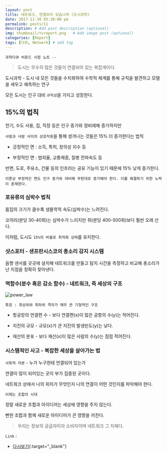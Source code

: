```yaml
---
layout: post
title: 네트워크, 연결되어 있습니까 (도시과학)
date: 2017-11-30 05:30:00 pm
permalink: posts/11
description: # Add post description (optional)
img: thumbnail/tvreport.png   # Add image post (optional)
categories: [Report]
tags: [다큐, Network] # add tag
---
```


`과학다큐 비욘드 시청 노트 --`

> 도시는 무수히 많은 것들이 연결되어 있는 복잡계이다.

도시과학 - 도시 내 모든 것들을 수치화하여 수학적 체계를 통해 규칙을 발견하고 모델을 세우고 예측하는 연구

모든 도시는 인구 대비 `규칙성`을 가지고 성장한다.

## 15%의 법칙

전기, 수도 사용, 집, 직장 등은 인구 증가와 정비례해 증가하지만

`사람과 사람 사이의 상호작용`을 통해 생겨나는 것들은 15% 더 증가한다는 법칙

* 긍정적인 면 : 소득, 특허, 창의성 지수 등 

* 부정적인 면 : 범죄율, 교통체증, 질병 전파속도 등

반면, 도로, 주유소, 건물 등의 인프라는 공유 기능이 있기 때문에 15% 낮게 증가한다.

`이론상 부정적인 면도 인구 증가와 대비해 무한대로 증가해야 한다. 이를 해결하기 위한 노력이 존재한다.`

### 포유류의 심박수 법칙

몸집의 크기가 클수록 생물학적 속도(심박수)는 느려진다.

코끼리(분당 30-40회)는 심박수가 느리지만 쥐(분당 400-500회)보다 훨씬 오래 산다.

이처럼, 도시도 `15%의 비율로 최적화 상태`를 유지한다.

### 샷스포터 - 샌프란시스코의 총소리 감지 시스템

음향 센서를 곳곳에 설치해 네트워크를 만들고 탐지 시간을 측정하고 비교해 총소리가 난 지점을 정확히 찾아낸다.

### 멱함수(분수 혹은 감소 함수) - 네트워크, 즉 세상의 구조

![power_law]({{site.baseurl}}/assets/img/power_law.jpg)

`특징 : 최상위와 최하위 격차가 매우 큰 기형적인 구조`

* 항공망의 연결편 수 - 보다 연결편(x)이 많은 공항의 수(y)는 적어진다.

* 지진의 규모 - 규모(x)가 큰 지진의 발생빈도(y)는 낮다.

* 재산의 분포 - 보다 재산(x)이 많은 사람의 수(y)는 점점 적어진다.

### 시스템적인 사고 - 복잡한 세상을 살아가는 법

`사회적 자본` - 누가 누구한테 연결되어 있는가

연결이 많이 되어있는 곳이 부가 집중된 곳이다.

네트워크 상에서 나의 위치가 무엇인지 나의 연결이 어떤 것인지를 파악해야 한다.

`이제는 조합의 시대`

정말 새로운 조합과 아이디어는 세상에 영향을 주지 않는다.

뻔한 조합과 함께 새로운 아이디어가 큰 영향을 끼친다.

> 우리는 정보의 공급자이자 소비자이며 네트워크 그 자체다.

`Link` : 

* [다시보기](http://www.ebs.co.kr/tv/show?prodId=124333&lectId=10695623){:target="_blank"}